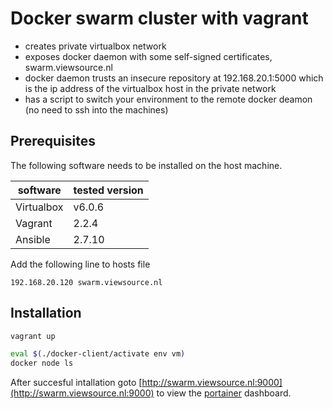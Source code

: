 # Docker swarm cluster with vagrant

- creates private virtualbox network
- exposes docker daemon with some self-signed certificates, swarm.viewsource.nl
- docker daemon trusts an insecure repository at 192.168.20.1:5000 which is the ip address of the virtualbox host in the private network
- has a script to switch your environment to the remote docker deamon (no need to ssh into the machines)


## Prerequisites 

The following software needs to be installed on the host machine.

| software   | tested version |
| ---        | ---            |
| Virtualbox | v6.0.6         |
| Vagrant    | 2.2.4          |
| Ansible    | 2.7.10         |

Add the following line to hosts file

`192.168.20.120 swarm.viewsource.nl`

## Installation

```sh
vagrant up

eval $(./docker-client/activate env vm)
docker node ls
```

After succesful intallation goto [http://swarm.viewsource.nl:9000](http://swarm.viewsource.nl:9000) to view the [portainer](https://www.portainer.io/) dashboard.
